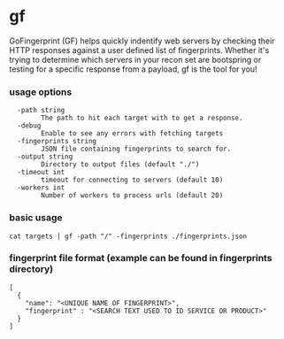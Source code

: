 # gf
GoFingerprint (GF) helps quickly indentify web servers by checking their HTTP responses against a user defined list of fingerprints. Whether it's trying to determine which servers in your recon set are bootspring or testing for a specific response from a payload, gf is the tool for you!


### usage options
```
  -path string
        The path to hit each target with to get a response.
  -debug
        Enable to see any errors with fetching targets
  -fingerprints string
        JSON file containing fingerprints to search for.
  -output string
        Directory to output files (default "./")
  -timeout int
        timeout for connecting to servers (default 10)
  -workers int
        Number of workers to process urls (default 20)
```

### basic usage

```cat targets | gf -path "/" -fingerprints ./fingerprints.json```


### fingerprint file format (example can be found in fingerprints directory)

```
[
  {
    "name": "<UNIQUE NAME OF FINGERPRINT>",
    "fingerprint" : "<SEARCH TEXT USED TO ID SERVICE OR PRODUCT>"
  }
]
```
